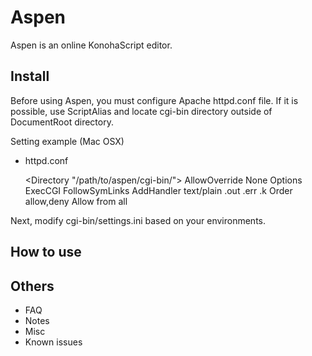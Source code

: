 Aspen
===========

Aspen is an online KonohaScript editor.

Install
----------

Before using Aspen, you must configure Apache httpd.conf file.
If it is possible, use ScriptAlias and locate cgi-bin directory outside of
DocumentRoot directory.

Setting example (Mac OSX)

 * httpd.conf

	<Directory "/path/to/aspen/cgi-bin/">
		AllowOverride None
		Options ExecCGI FollowSymLinks
		AddHandler text/plain .out .err .k
		Order allow,deny
		Allow from all
	</Directory>

Next, modify cgi-bin/settings.ini based on your environments.

How to use
----------

Others
-----------------

* FAQ
* Notes
* Misc
* Known issues
